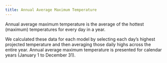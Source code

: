 ```yaml
---
title: Annual Average Maximum Temperature
---
```


Annual average maximum temperature is the average of the hottest (maximum) temperatures for every day in a year.

We calculated these data for each model by selecting each day’s highest projected temperature and then averaging those daily highs across the entire year. Annual average maximum temperature is presented for calendar years (January 1 to December 31).
